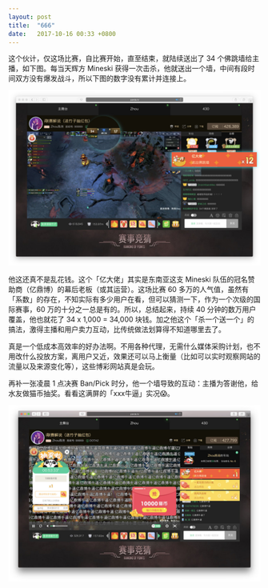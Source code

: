 ```yaml
---
layout: post
title:  "666"
date:   2017-10-16 00:33 +0800
---
```


这个伙计，仅这场比赛，自比赛开始，直至结束，就陆续送出了 34 个佛跳墙给主播，如下图。每当天辉方 Mineski 获得一次击杀，他就送出一个墙，中间有段时间双方没有爆发战斗，所以下图的数字没有累计并连接上。

![gift as advertising](/files/2017/10/16/gift_as_advertising.jpg)

他这还真不是乱花钱。这个「亿大佬」其实是东南亚这支 Mineski 队伍的冠名赞助商（亿鼎博）的幕后老板（或其运营）。这场比赛 60 多万的人气值，虽然有「系数」的存在，不知实际有多少用户在看，但可以猜测一下，作为一个次级的国际赛事，60 万的十分之一总是有的。所以，总结起来，持续 40 分钟的数万用户覆盖，他也就花了 34 x 1,000 = 34,000 块钱。加之他这个「杀一个送一个」的搞法，激得主播和用户卖力互动，比传统做法划算得不知道哪里去了。

真是一个低成本高效率的好办法啊。不用各种代理，无需什么媒体采购计划，也不用改什么投放方案，离用户又近，效果还可以马上衡量（比如可以实时观察网站的流量以及来源变化等），这些博彩网站真是会玩。

再补一张凌晨 1 点决赛 Ban/Pick 时分，他一个墙导致的互动：主播为答谢他，给水友做猫币抽奖。看看这满屏的「xxx牛逼」实况😱。

![woo](/files/2017/10/16/woo.jpg)